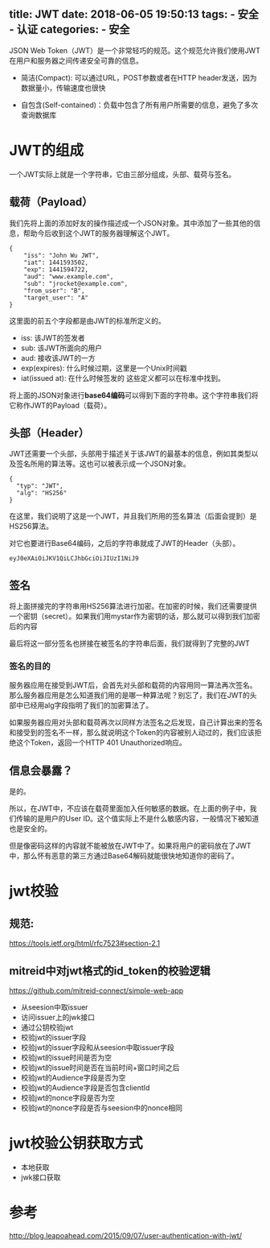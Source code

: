 title: JWT
date: 2018-06-05 19:50:13
tags:
    - 安全
    - 认证
categories:
    - 安全
---
JSON Web Token（JWT）是一个非常轻巧的规范。这个规范允许我们使用JWT在用户和服务器之间传递安全可靠的信息。

- 简洁(Compact): 可以通过URL，POST参数或者在HTTP header发送，因为数据量小，传输速度也很快

- 自包含(Self-contained)：负载中包含了所有用户所需要的信息，避免了多次查询数据库



# JWT的组成
一个JWT实际上就是一个字符串，它由三部分组成，头部、载荷与签名。

## 载荷（Payload）
我们先将上面的添加好友的操作描述成一个JSON对象。其中添加了一些其他的信息，帮助今后收到这个JWT的服务器理解这个JWT。
```
{
    "iss": "John Wu JWT",
    "iat": 1441593502,
    "exp": 1441594722,
    "aud": "www.example.com",
    "sub": "jrocket@example.com",
    "from_user": "B",
    "target_user": "A"
}
```

这里面的前五个字段都是由JWT的标准所定义的。

- iss: 该JWT的签发者
- sub: 该JWT所面向的用户
- aud: 接收该JWT的一方
- exp(expires): 什么时候过期，这里是一个Unix时间戳
- iat(issued at): 在什么时候签发的
这些定义都可以在标准中找到。

将上面的JSON对象进行**base64编码**可以得到下面的字符串。这个字符串我们将它称作JWT的Payload（载荷）。

## 头部（Header）
JWT还需要一个头部，头部用于描述关于该JWT的最基本的信息，例如其类型以及签名所用的算法等。这也可以被表示成一个JSON对象。

```
{
  "typ": "JWT",
  "alg": "HS256"
}
```
在这里，我们说明了这是一个JWT，并且我们所用的签名算法（后面会提到）是HS256算法。

对它也要进行Base64编码，之后的字符串就成了JWT的Header（头部）。

```
eyJ0eXAiOiJKV1QiLCJhbGciOiJIUzI1NiJ9
```

## 签名
将上面拼接完的字符串用HS256算法进行加密。在加密的时候，我们还需要提供一个密钥（secret）。如果我们用mystar作为密钥的话，那么就可以得到我们加密后的内容

最后将这一部分签名也拼接在被签名的字符串后面，我们就得到了完整的JWT


### 签名的目的
服务器应用在接受到JWT后，会首先对头部和载荷的内容用同一算法再次签名。那么服务器应用是怎么知道我们用的是哪一种算法呢？别忘了，我们在JWT的头部中已经用alg字段指明了我们的加密算法了。

如果服务器应用对头部和载荷再次以同样方法签名之后发现，自己计算出来的签名和接受到的签名不一样，那么就说明这个Token的内容被别人动过的，我们应该拒绝这个Token，返回一个HTTP 401 Unauthorized响应。


## 信息会暴露？
是的。

所以，在JWT中，不应该在载荷里面加入任何敏感的数据。在上面的例子中，我们传输的是用户的User ID。这个值实际上不是什么敏感内容，一般情况下被知道也是安全的。

但是像密码这样的内容就不能被放在JWT中了。如果将用户的密码放在了JWT中，那么怀有恶意的第三方通过Base64解码就能很快地知道你的密码了。

# jwt校验
## 规范:
https://tools.ietf.org/html/rfc7523#section-2.1

## mitreid中对jwt格式的id_token的校验逻辑
https://github.com/mitreid-connect/simple-web-app

- 从seesion中取issuer
- 访问issuer上的jwk接口
- 通过公钥校验jwt
- 校验jwt的issuer字段
- 校验jwt的issuer字段和从seesion中取issuer字段
- 校验jwt的issue时间是否为空
- 校验jwt的issue时间是否在当前时间+窗口时间之后
- 校验jwt的Audience字段是否为空
- 校验jwt的Audience字段是否包含clientId
- 校验jwt的nonce字段是否为空
- 校验jwt的nonce字段是否与seesion中的nonce相同


# jwt校验公钥获取方式
- 本地获取
- jwk接口获取


# 参考

http://blog.leapoahead.com/2015/09/07/user-authentication-with-jwt/